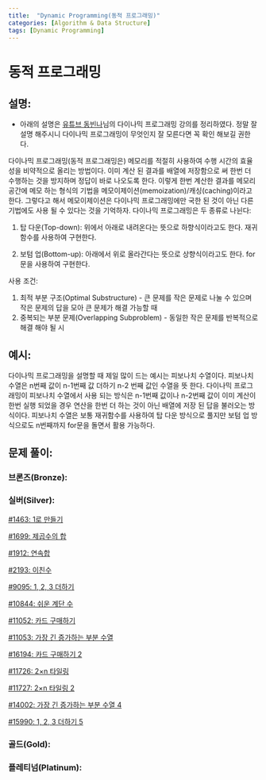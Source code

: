 ```yaml
---
title:  "Dynamic Programming(동적 프로그래밍)"
categories: [Algorithm & Data Structure]
tags: [Dynamic Programming]
---
```

# 동적 프로그래밍

## 설명:

- 아래의 설명은 [유튜브 동빈나](https://www.youtube.com/watch?v=5Lu34WIx2Us&ab_channel=%EB%8F%99%EB%B9%88%EB%82%98)님의 다이나믹 프로그래밍 강의를 정리하였다. 정말 잘 설명 해주시니 다이나믹 프로그래밍이 무엇인지 잘 모른다면 꼭 확인 해보길 권한다.

다이나믹 프로그래밍(동적 프로그래밍은) 메모리를 적절히 사용하여 수행 시간의 효율성을 비약적으로 올리는 방법이다. 이미 계산 된 결과를 배열에 저장함으로 써 한번 더 수행하는 것을 방지하며 정답이 바로 나오도록 한다. 이렇게 한번 계산한 결과를 메모리 공간에 메모 하는 형식의 기법을 메모이제이션(memoization)/캐싱(caching)이라고 한다. 그렇다고 해서 메모이제이션은 다이나믹 프로그래밍에만 국한 된 것이 아닌 다른 기법에도 사용 될 수 있다는 것을 기억하자. 다이나믹 프로그래밍은 두 종류로 나뉜다:

1. 탑 다운(Top-down): 위에서 아래로 내려온다는 뜻으로 하향식이라고도 한다. 재귀 함수를 사용하여 구현한다.

2. 보텀 업(Bottom-up): 아래에서 위로 올라간다는 뜻으로 상향식이라고도 한다. for문을 사용하여 구현한다.

사용 조건:

1. 최적 부분 구조(Optimal Substructure) - 큰 문제를 작은 문제로 나눌 수 있으며 작은 문제의 답을 모아 큰 문제가 해결 가능할 때
2. 중복되는 부분 문제(Overlapping Subproblem) - 동일한 작은 문제를 반복적으로 해결 해야 될 시

## 예시:

다이나믹 프로그래밍을 설명할 때 제일 많이 드는 예시는 피보나치 수열이다. 피보나치 수열은 n번째 값이 n-1번째 값 더하기 n-2 번째 값인 수열을 뜻 한다. 다이나믹 프로그래밍이 피보나치 수열에서 사용 되는 방식은 n-1번째 값이나 n-2번째 값이 이미 계산이 한번 실행 되었을 경우 연산을 한번 더 하는 것이 아닌 배열에 저장 된 답을 불러오는 방식이다. 피보나치 수열은 보통 재귀함수를 사용하여 탑 다운 방식으로 풀지만 보텀 업 방식으로도 n번째까지 for문을 돌면서 활용 가능하다.

## 문제 풀이:

### 브론즈(Bronze):

### 실버(Silver):

[#1463: 1로 만들기](/algorithm%20&%20data%20structure/1463-1로-만들기/)

[#1699: 제곱수의 합](/algorithm%20&%20data%20structure/1699-제곱수의-합/)

[#1912: 연속합](/algorithm%20&%20data%20structure/1912-연속합/)

[#2193: 이친수](/algorithm%20&%20data%20structure/2193-이친수/)

[#9095: 1, 2, 3 더하기](/algorithm%20&%20data%20structure/9095-1,-2,-3-더하기)

[#10844: 쉬운 계단 수](/algorithm%20&%20data%20structure/10844-쉬운-계단-수)

[#11052: 카드 구매하기](/algorithm%20&%20data%20structure/11052-카드-구매하기/)

[#11053: 가장 긴 증가하는 부분 수열](/algorithm%20&%20data%20structure/11053-가장-긴-증가하는-부분-수열/)

[#16194: 카드 구매하기 2](/algorithm%20&%20data%20structure/16194-카드-구매하기-2/)

[#11726: 2×n 타일링](/algorithm%20&%20data%20structure/11726-2-n-타일링/)

[#11727: 2×n 타일링 2](/algorithm%20&%20data%20structure/11726-2-n-타일링-2/)

[#14002: 가장 긴 증가하는 부분 수열 4](/algorithm%20&%20data%20structure/14002-가장-긴-증가하는-부분-수열-4/)

[#15990: 1, 2, 3 더하기 5](/algorithm%20&%20data%20structure/15990-1,-2,-3-더하기-5)


### 골드(Gold):

### 플레티넘(Platinum):